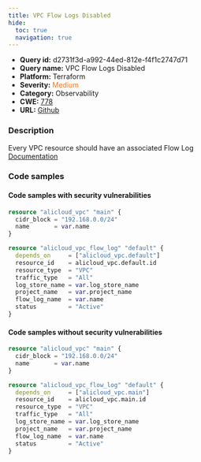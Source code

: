 ```yaml
---
title: VPC Flow Logs Disabled
hide:
  toc: true
  navigation: true
---
```


<style>
  .highlight .hll {
    background-color: #ff171742;
  }
  .md-content {
    max-width: 1100px;
    margin: 0 auto;
  }
</style>

-   **Query id:** d2731f3d-a992-44ed-812e-f4f1c2747d71
-   **Query name:** VPC Flow Logs Disabled
-   **Platform:** Terraform
-   **Severity:** <span style="color:#ff7213">Medium</span>
-   **Category:** Observability
-   **CWE:** <a href="https://cwe.mitre.org/data/definitions/778.html" onclick="newWindowOpenerSafe(event, 'https://cwe.mitre.org/data/definitions/778.html')">778</a>
-   **URL:** [Github](https://github.com/Checkmarx/kics/tree/master/assets/queries/terraform/alicloud/vpc_flow_logs_disabled)

### Description
Every VPC resource should have an associated Flow Log<br>
[Documentation](https://registry.terraform.io/providers/aliyun/alicloud/latest/docs/resources/vpc_flow_log)

### Code samples
#### Code samples with security vulnerabilities
```tf title="Positive test num. 1 - tf file" hl_lines="1"
resource "alicloud_vpc" "main" {
  cidr_block = "192.168.0.0/24"
  name       = var.name
}

resource "alicloud_vpc_flow_log" "default" {
  depends_on     = ["alicloud_vpc.default"]
  resource_id    = alicloud_vpc.default.id
  resource_type  = "VPC"
  traffic_type   = "All"
  log_store_name = var.log_store_name
  project_name   = var.project_name
  flow_log_name  = var.name
  status         = "Active"
}

```


#### Code samples without security vulnerabilities
```tf title="Negative test num. 1 - tf file"
resource "alicloud_vpc" "main" {
  cidr_block = "192.168.0.0/24"
  name       = var.name
}

resource "alicloud_vpc_flow_log" "default" {
  depends_on     = ["alicloud_vpc.main"]
  resource_id    = alicloud_vpc.main.id
  resource_type  = "VPC"
  traffic_type   = "All"
  log_store_name = var.log_store_name
  project_name   = var.project_name
  flow_log_name  = var.name
  status         = "Active"
}

```
